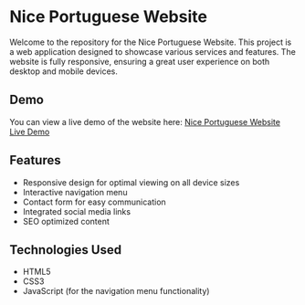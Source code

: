 # Nice Portuguese Website

Welcome to the repository for the Nice Portuguese Website. 
This project is a web application designed to showcase various services and features. 
The website is fully responsive, ensuring a great user experience on both desktop and mobile devices.

## Demo

You can view a live demo of the website here:
[Nice Portuguese Website Live Demo](https://nice-portuguese-website.netlify.app/)

## Features

- Responsive design for optimal viewing on all device sizes
- Interactive navigation menu
- Contact form for easy communication
- Integrated social media links
- SEO optimized content

## Technologies Used

- HTML5
- CSS3
- JavaScript (for the navigation menu functionality)
